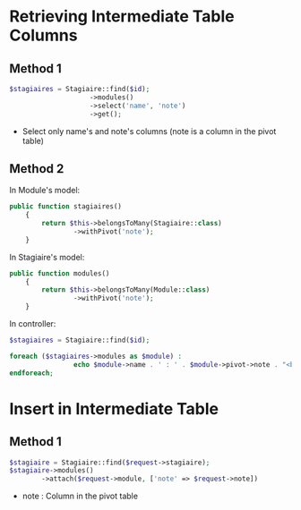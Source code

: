 
# Retrieving Intermediate Table Columns

## Method 1

```php
$stagiaires = Stagiaire::find($id);
                    ->modules()
                    ->select('name', 'note')
                    ->get();
```
* Select only name's and note's columns (note is a column in the pivot table)

## Method 2 
In Module's model: 
```php
public function stagiaires()
    {
        return $this->belongsToMany(Stagiaire::class)
                ->withPivot('note');
    }
```

In Stagiaire's model:
```php
public function modules()
    {
        return $this->belongsToMany(Module::class)
                ->withPivot('note');
    }
```

In controller:
```php
$stagiaires = Stagiaire::find($id);

foreach ($stagiaires->modules as $module) :
                echo $module->name . ' : ' . $module->pivot->note . "<br>";
endforeach;
```

# Insert in Intermediate Table

## Method 1

```php
$stagiaire = Stagiaire::find($request->stagiaire);
$stagiaire->modules()
        ->attach($request->module, ['note' => $request->note])
```
* note : Column in the pivot table

